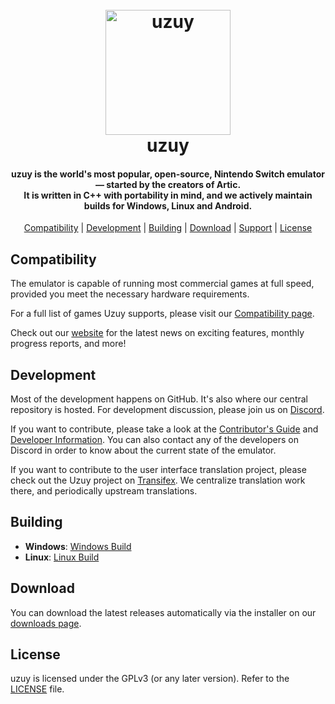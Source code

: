 <h1 align="center">
  <br>
  <a href="https://uzuy-emu.org/"><img src="https://i.imgur.com/d0lrIfV.png" alt="uzuy" width="200"></a>
  <br>
  <b>uzuy</b>
  <br>
</h1>

<h4 align="center"><b>uzuy</b> is the world's most popular, open-source, Nintendo Switch emulator — started by the creators of Artic.
<br>
It is written in C++ with portability in mind, and we actively maintain builds for Windows, Linux and Android.
</h4>


<p align="center">
  <a href="#compatibility">Compatibility</a> |
  <a href="#development">Development</a> |
  <a href="#building">Building</a> |
  <a href="#download">Download</a> |
  <a href="#support">Support</a> |
  <a href="#license">License</a>
</p>


## Compatibility

The emulator is capable of running most commercial games at full speed, provided you meet the necessary hardware requirements.

For a full list of games Uzuy supports, please visit our [Compatibility page](https://uzuy-emu.org/compatibility/).

Check out our [website](https://uzuy-emu.org/) for the latest news on exciting features, monthly progress reports, and more!

## Development

Most of the development happens on GitHub. It's also where our central repository is hosted. For development discussion, please join us on [Discord](https://discord.gg/CvxfQsRsTf).

If you want to contribute, please take a look at the [Contributor's Guide](https://github.com/uzuy-emu/uzuy/wiki/Contributor's-Guide) and [Developer Information](https://github.com/uzuy-emu/uzuy/wiki/Developer-Information). You can also contact any of the developers on Discord in order to know about the current state of the emulator.

If you want to contribute to the user interface translation project, please check out the Uzuy project on [Transifex](https://www.transifex.com/uzuy-emu/uzuy/). We centralize translation work there, and periodically upstream translations.

## Building

* __Windows__: [Windows Build](https://github.com/uzuy-emu/uzuy/wiki/Building-for-Windows)
* __Linux__: [Linux Build](https://github.com/uzuy-emu/uzuy/wiki/Building-for-Linux)

## Download

You can download the latest releases automatically via the installer on our [downloads page](https://uzuy-emu.org/downloads/).


## License

uzuy is licensed under the GPLv3 (or any later version). Refer to the [LICENSE](https://github.com/uzuy-emu/uzuy/blob/main/LICENSE) file.
